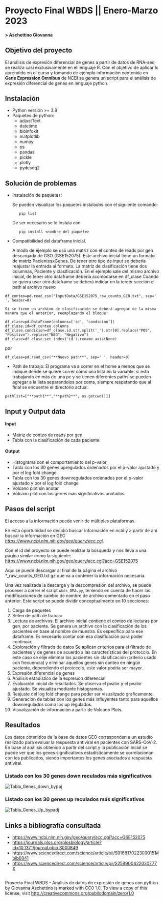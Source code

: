 # **Proyecto Final WBDS** || Enero-Marzo 2023
#### > Aschettino Giovanna

## Objetivo del proyecto
El análisis de expresión diferencial de genes a partir de datos de RNA-seq se realiza casi exclusivamente en el lenguaje R. Con el objetivo de aplicar lo aprendido en el curso y tomando de ejemplo información contenida en **Gene Expression Omnibus** de NCBI se genera un script para el análisis de expresión diferencial de genes en lenguaje python. 

## Instalación
* Python versión >= 3.8
* Paquetes de python:
  * adjustText
  * datetime
  * bioinfokit
  * matplotlib
  * numpy
  * os
  * pandas
  * pickle
  * plotly
  * pydeseq2

## Solución de problemas

- Instalación de paquetes:

    Se pueden visualizar los paquetes instalados con el siguiente comando:

         pip list

    De ser necesario se lo instala con 

         pip install <nombre del paquete>

- Compatibilidad del dataframe inicial.

    A modo de ejemplo se usó una matriz con el conteo de reads por gen descargada de GSO (GSE152075). Este archivo inicial tiene un formato de matriz PacientesxGenes. De tener otro tipo de input se debería reajustar la entrada al formato.
    La matriz de clasificación tiene dos columnas, Paciente y clasificación. En el ejemplo sale del mismo archivo inicial, de tener otro dataframe debería acomodarse en df_clase
    Cuando se quiera usar otro dataframe se deberá indicar en la tercer sección el path al archivo nuevo
    
```
df_conteo=pd.read_csv("InputData/GSE152075_raw_counts_GEO.txt", sep=' ', header=0)
```
    Si se tiene un archivo de clasificación se deberá agregar de la misma manera que el anterior, reemplazando el bloque:
```
df_clase=pd.DataFrame(columns=['id', 'condicion'])
df_clase.id=df_conteo.columns
df_clase.condicion=df_clase.id.str.split('_').str[0].replace("POS", "Positivo").replace("NEG", "Negativo")
df_clase=df_clase.set_index('id').rename_axis(None)
```
por
```
df_clase=pd.read_csv("**Nuevo path**", sep=' ', header=0)
```

- Path de trabajo:
El programa va a correr en el home a menos que se indique donde se quiere correr como una lista en la variable. si está trabajando en más de una pc y se tienen diferentes paths se pueden agregar a la lista separandolos por coma, siempre respetando que al final se encuentre el directorio actual. 

```pathlist=["**path1**","**path2**", os.getcwd()]]```


## Input y Output data

#### Input
- Matriz de conteo de reads por gen
- Tabla con la clasificación de cada paciente

#### Output
- Histograma con el comportamiento del p-valor
- Tabla con los 30 genes upregulados ordenados por el p-valor ajustado y por el log fold change
- Tabla con los 30 genes downregulados ordenados por el p-valor ajustado y por el log fold change
- Volcano plot sin anotar
- Volcano plot con los genes más significativos anotados.

## Pasos del script

El acceso a la información puede venir de múltiples plataformas. 

En esta oportunidad se decidió buscar información en ncbi y a partir de ahí buscar la información en GEO _https://www.ncbi.nlm.nih.gov/geo/query/acc.cgi_. 

Con el id del proyecto se puede realizar la búsqueda y nos lleva a una página similar como la siguiente: 
https://www.ncbi.nlm.nih.gov/geo/query/acc.cgi?acc=GSE152075

Aquí se puede descargar al final de la página el archivo *_raw_counts_GEO.txt.gz que va a contener la información necesaria.

Una vez realizada la descarga y la descompresión del archivo, se puede proceser a correr el script ```wbds_DEA.py```, teniendo en cuenta de hacer las modificaciones de cambio de nombre de archivo comentado en el paso anterior. Este script se puede dividir conceptualmente en 10 secciones:
1. Carga de paquetes
2. Seteo de path de trabajo
3. Lectura de archivos:
  El archivo inicial contiene el conteo de lecturas por gen, por paciente.
  Se genera un archivo con la clasificación de los pacientes en base al nombre de muestra. Es específico para ese dataframe. Es necesario contar con esa clasificación para poder continuar.
4. Exploración y filtrado de datos
  Se aplican criterios para el filtrado de pacientes y de genes de acuerdo a las características del protocolo. 
  En este caso se elije eliminar los pacientes sin clasificación (criterio usado con frecuencia) y eliminar aquellos genes sin conteo en ningún paciente, dependiendo el protocolo, este valor podría ser mayor.
5. Expresión diferencial de genes
6. Análisis estadístico de la expresión diferencial
7. Evaluación inicial de resultados.
  Se observa el pvalor y el pvalor ajustado. Se visualiza mediante histogramas.
8. Reajuste del log fold change para poder ser visualizado graficamente.
9. Generación de tablas con los genes más influyentes tanto para aquellos downregulados como los up regulados.
10. Visualización de información a partir de Volcano Plots. 

## Resultados

Los datos obtenidos de la base de datos GEO corresponden a un estudio realizado para evaluar la respuesta antiviral en pacientes con SARS-CoV-2.
En base al análisis obtenido a partir del script y la publicación incial se puede ver que los genes significativos estadísticamente se correlacionan con los publicados, siendo importantes los genes asociados a respuesta antiviral.

### Listado con los 30 genes down reculados más significativos

![Tabla_Genes_down_bypaj](https://user-images.githubusercontent.com/54379644/224775418-af4eb28a-9531-47db-8fc0-3094b5623c59.png)

### Listado con los 30 genes up reculados más significativos

![Tabla_Genes_Up_bypadj](https://user-images.githubusercontent.com/54379644/224775442-bad27b0c-7a8f-4221-a2b7-4a03fb39f884.png)


## Links a bibliografía consultada

- https://www.ncbi.nlm.nih.gov/geo/query/acc.cgi?acc=GSE152075
- https://journals.plos.org/plosbiology/article?id=10.1371/journal.pbio.3000849
- https://www.sciencedirect.com/science/article/pii/S0168170223000151#bib0041
- https://www.sciencedirect.com/science/article/pii/S258900422030777X

##
Proyecto Final WBDS - Análisis de datos de expresión de genes con python by Giovanna Aschettino is marked with CC0 1.0. To view a copy of this license, visit http://creativecommons.org/publicdomain/zero/1.0

